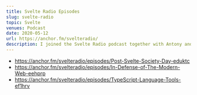 ```yaml
---
title: Svelte Radio Episodes
slug: svelte-radio
topic: Svelte
venues: Podcast
date: 2020-05-12
url: https://anchor.fm/svelteradio/
description: I joined the Svelte Radio podcast together with Antony and Kev from Svelte Society.
---
```


- https://anchor.fm/svelteradio/episodes/Post-Svelte-Society-Day-eduktc
- https://anchor.fm/svelteradio/episodes/In-Defense-of-The-Modern-Web-eehprp
- https://anchor.fm/svelteradio/episodes/TypeScript-Language-Tools-ef1hrv


